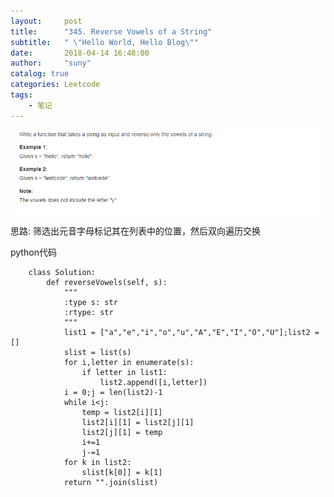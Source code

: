 ```yaml
---
layout:     post
title:      "345. Reverse Vowels of a String"
subtitle:   " \"Hello World, Hello Blog\""
date:       2018-04-14 16:48:00
author:     "suny"
catalog: true
categories: Leetcode
tags:
    - 笔记
---
```

<img src="/img/Reverse Vowels of a String.jpg"/>



思路: 筛选出元音字母标记其在列表中的位置，然后双向遍历交换

python代码
			
		class Solution:
		    def reverseVowels(self, s):
		        """
		        :type s: str
		        :rtype: str
		        """
		        list1 = ["a","e","i","o","u","A","E","I","O","U"];list2 = []
		        slist = list(s)
		        for i,letter in enumerate(s):
		            if letter in list1:
		                list2.append([i,letter])
		        i = 0;j = len(list2)-1
		        while i<j:
		            temp = list2[i][1]
		            list2[i][1] = list2[j][1]
		            list2[j][1] = temp
		            i+=1
		            j-=1
		        for k in list2:
		            slist[k[0]] = k[1]
		        return "".join(slist)


	
	


